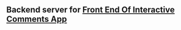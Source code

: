 ## Backend server for [Front End Of Interactive Comments App ](https://github.com/selly361/interactive-comments-app-client)


